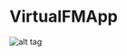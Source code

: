 # VirtualFMApp
![alt tag](https://raw.githubusercontent.com/sabaduy/VirtualFMApp/master/VirtualFM/app/src/main/res/mipmap-hdpi/ic_launch_temp.png)
